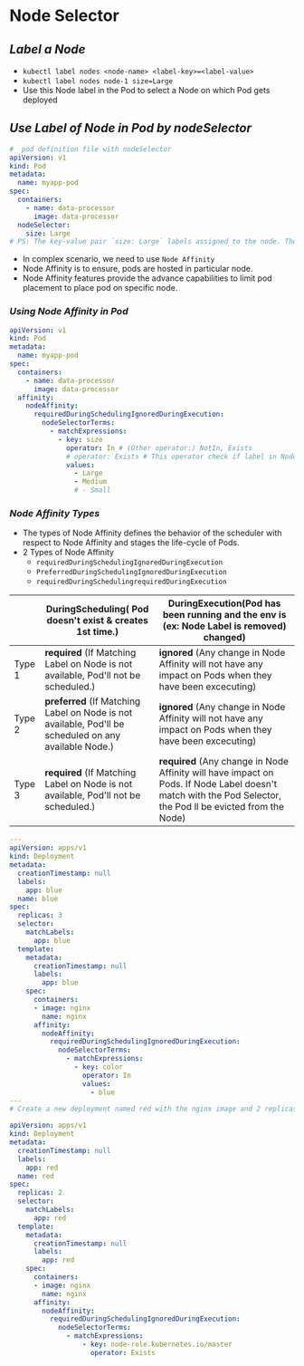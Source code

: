 # Node Selector

## _Label a Node_

- `kubectl label nodes <node-name> <label-key>=<label-value>`
- `kubectl label nodes node-1 size=Large`
- Use this Node label in the Pod to select a Node on which Pod gets deployed

## _Use Label of Node in Pod by nodeSelector_

```yml
#  pod definition file with nodeSelector
apiVersion: v1
kind: Pod
metadata:
  name: myapp-pod
spec:
  containers:
    - name: data-processor
      image: data-processor
  nodeSelector:
    size: Large
# PS: The key-value pair `size: Large` labels assigned to the node. The scheduler matches the lable and identify the node to place the pod.
```

- In complex scenario, we need to use `Node Affinity`
- Node Affinity is to ensure, pods are hosted in particular node.
- Node Affinity features provide the advance capabilities to limit pod placement to place pod on specific node.

### _Using Node Affinity in Pod_

```yml
apiVersion: v1
kind: Pod
metadata:
  name: myapp-pod
spec:
  containers:
    - name: data-processor
      image: data-processor
  affinity:
    nodeAffinity:
      requiredDuringSchedulingIgnoredDuringExecution:
        nodeSelectorTerms:
          - matchExpressions:
            - key: size
              operator: In # (Other operator:) NotIn, Exists
              # operator: Exists # This operator check if label in Node exists or not, it doen't need the `values` section as it doesn't compare the values
              values:
                - Large
                - Medium
                # - Small
```

### _Node Affinity Types_

- The types of Node Affinity defines the behavior of the scheduler with respect to Node Affinity and stages the life-cycle of Pods.
- 2 Types of Node Affinity
  - `requiredDuringSchedulingIgnoredDuringExecution`
  - `PreferredDuringSchedulingIgnoredDuringExecution`
  - `requiredDuringSchedulingrequiredDuringExecution`

||DuringScheduling( Pod doesn't exist & creates 1st time.)|DuringExecution(Pod has been running and the env is (ex: Node Label is removed) changed)|
|-|----------------|--------------|
|Type 1 | **required** (If Matching Label on Node is not available, Pod'll not be scheduled.) | **ignored** (Any change in Node Affinity will not have any impact on Pods when they have been excecuting)|
|Type 2 | **preferred** (If Matching Label on Node is not available, Pod'll be scheduled on any available Node.)| **ignored** (Any change in Node Affinity will not have any impact on Pods when they have been excecuting)|
|Type 3 | **required** (If Matching Label on Node is not available, Pod'll not be scheduled.) | **required** (Any change in Node Affinity will have impact on Pods. If Node Label doesn't match with the Pod Selector, the Pod ll be evicted from the Node)|

```yaml
---
apiVersion: apps/v1
kind: Deployment
metadata:
  creationTimestamp: null
  labels:
    app: blue
  name: blue
spec:
  replicas: 3
  selector:
    matchLabels:
      app: blue
  template:
    metadata:
      creationTimestamp: null
      labels:
        app: blue
    spec:
      containers:
      - image: nginx
        name: nginx
      affinity:
        nodeAffinity:
          requiredDuringSchedulingIgnoredDuringExecution:
            nodeSelectorTerms:
              - matchExpressions:
                - key: color
                  operator: In
                  values:
                    - blue
---
# Create a new deployment named red with the nginx image and 2 replicas, and ensure it gets placed on the master/controlplane node only. Use the label - node-role.kubernetes.io/master - set on the master/controlplane node.

apiVersion: apps/v1
kind: Deployment
metadata:
  creationTimestamp: null
  labels:
    app: red
  name: red
spec:
  replicas: 2
  selector:
    matchLabels:
      app: red
  template:
    metadata:
      creationTimestamp: null
      labels:
        app: red
    spec:
      containers:
      - image: nginx
        name: nginx
      affinity:
        nodeAffinity:
          requiredDuringSchedulingIgnoredDuringExecution:
            nodeSelectorTerms:
              - matchExpressions:
                  - key: node-role.kubernetes.io/master
                    operator: Exists

```
